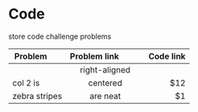 # Code
store code challenge problems

| Problem        | Problem link           | Code link |
| ------------- |:-------------:| -----:|
|      | right-aligned |  |
| col 2 is      | centered      |   $12 |
| zebra stripes | are neat      |    $1 |
